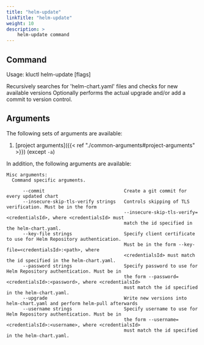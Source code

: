 ```yaml
---
title: "helm-update"
linkTitle: "helm-update"
weight: 10
description: >
    helm-update command
---
```


## Command
<!-- BEGIN SECTION "helm-update" "Usage" false -->
Usage: kluctl helm-update [flags]

Recursively searches for 'helm-chart.yaml' files and checks for new available versions
Optionally performs the actual upgrade and/or add a commit to version control.

<!-- END SECTION -->

## Arguments
The following sets of arguments are available:
1. [project arguments]({{< ref "./common-arguments#project-arguments" >}}) (except `-a`)

In addition, the following arguments are available:
<!-- BEGIN SECTION "helm-update" "Misc arguments" true -->
```
Misc arguments:
  Command specific arguments.

      --commit                             Create a git commit for every updated chart
      --insecure-skip-tls-verify strings   Controls skipping of TLS verification. Must be in the form
                                           --insecure-skip-tls-verify=<credentialsId>, where <credentialsId> must
                                           match the id specified in the helm-chart.yaml.
      --key-file strings                   Specify client certificate to use for Helm Repository authentication.
                                           Must be in the form --key-file=<credentialsId>:<path>, where
                                           <credentialsId> must match the id specified in the helm-chart.yaml.
      --password strings                   Specify password to use for Helm Repository authentication. Must be in
                                           the form --password=<credentialsId>:<password>, where <credentialsId>
                                           must match the id specified in the helm-chart.yaml.
      --upgrade                            Write new versions into helm-chart.yaml and perform helm-pull afterwards
      --username strings                   Specify username to use for Helm Repository authentication. Must be in
                                           the form --username=<credentialsId>:<username>, where <credentialsId>
                                           must match the id specified in the helm-chart.yaml.

```
<!-- END SECTION -->